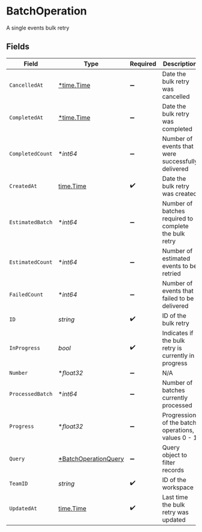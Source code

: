 # BatchOperation

A single events bulk retry


## Fields

| Field                                                              | Type                                                               | Required                                                           | Description                                                        |
| ------------------------------------------------------------------ | ------------------------------------------------------------------ | ------------------------------------------------------------------ | ------------------------------------------------------------------ |
| `CancelledAt`                                                      | [*time.Time](https://pkg.go.dev/time#Time)                         | :heavy_minus_sign:                                                 | Date the bulk retry was cancelled                                  |
| `CompletedAt`                                                      | [*time.Time](https://pkg.go.dev/time#Time)                         | :heavy_minus_sign:                                                 | Date the bulk retry was completed                                  |
| `CompletedCount`                                                   | **int64*                                                           | :heavy_minus_sign:                                                 | Number of events that were successfully delivered                  |
| `CreatedAt`                                                        | [time.Time](https://pkg.go.dev/time#Time)                          | :heavy_check_mark:                                                 | Date the bulk retry was created                                    |
| `EstimatedBatch`                                                   | **int64*                                                           | :heavy_minus_sign:                                                 | Number of batches required to complete the bulk retry              |
| `EstimatedCount`                                                   | **int64*                                                           | :heavy_minus_sign:                                                 | Number of estimated events to be retried                           |
| `FailedCount`                                                      | **int64*                                                           | :heavy_minus_sign:                                                 | Number of events that failed to be delivered                       |
| `ID`                                                               | *string*                                                           | :heavy_check_mark:                                                 | ID of the bulk retry                                               |
| `InProgress`                                                       | *bool*                                                             | :heavy_check_mark:                                                 | Indicates if the bulk retry is currently in progress               |
| `Number`                                                           | **float32*                                                         | :heavy_minus_sign:                                                 | N/A                                                                |
| `ProcessedBatch`                                                   | **int64*                                                           | :heavy_minus_sign:                                                 | Number of batches currently processed                              |
| `Progress`                                                         | **float32*                                                         | :heavy_minus_sign:                                                 | Progression of the batch operations, values 0 - 1                  |
| `Query`                                                            | [*BatchOperationQuery](../../models/shared/batchoperationquery.md) | :heavy_minus_sign:                                                 | Query object to filter records                                     |
| `TeamID`                                                           | *string*                                                           | :heavy_check_mark:                                                 | ID of the workspace                                                |
| `UpdatedAt`                                                        | [time.Time](https://pkg.go.dev/time#Time)                          | :heavy_check_mark:                                                 | Last time the bulk retry was updated                               |